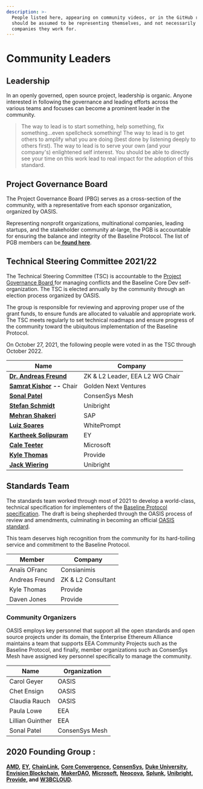 ```yaml
---
description: >-
  People listed here, appearing on community videos, or in the GitHub repos
  should be assumed to be representing themselves, and not necessarily the
  companies they work for.
---
```


# Community Leaders

## **Leadership** <a href="#leadership" id="leadership"></a>

In an openly governed, open source project, leadership is organic. Anyone interested in following the governance and leading efforts across the various teams and focuses can become a prominent leader in the community.

> The way to lead is to start something, help something, fix something...even spellcheck something! The way to lead is to get others to amplify what you are doing (best done by listening deeply to others first). The way to lead is to serve your own (and your company's) enlightened self interest. You should be able to directly see your time on this work lead to real impact for the adoption of this standard.

## Project Governance Board <a href="#your-project-governance-board" id="your-project-governance-board"></a>

The Project Governance Board (PBG) serves as a cross-section of the community, with a representative from each sponsor organization, organized by OASIS.

Representing nonprofit organizations, multinational companies, leading startups, and the stakeholder community at-large, the PGB is accountable for ensuring the balance and integrity of the Baseline Protocol. The list of PGB members can be[ **found here**](https://eea-oasis.github.io/managed-open-project/).

## Technical Steering Committee 2021/22 <a href="#your-technical-steering-committee" id="your-technical-steering-committee"></a>

The Technical Steering Committee (TSC) is accountable to the [Project Governance Board ](./#your-project-governance-board)for managing conflicts and the Baseline Core Dev self-organization. The TSC is elected annually by the community through an election process organized by OASIS.

The group is responsible for reviewing and approving proper use of the grant funds, to ensure funds are allocated to valuable and appropriate work. The TSC meets regularly to set technical roadmaps and ensure progress of the community toward the ubiquitous implementation of the Baseline Protocol.

On October 27, 2021, the following people were voted in as the TSC through October 2022.

| Name                                                                              | Company                         |
| --------------------------------------------------------------------------------- | ------------------------------- |
| [**Dr. Andreas Freund**](https://www.linkedin.com/in/afconsultant/)               | ZK & L2 Leader, EEA L2 WG Chair |
| [**Samrat Kishor**](https://www.linkedin.com/in/samratkishor/) **--** Chair       | Golden Next Ventures            |
| ****[**Sonal Patel**](https://www.linkedin.com/in/sonalpatel13/)****              | ConsenSys Mesh                  |
| [**Stefan Schmidt**](https://www.linkedin.com/in/stefschmidt/)                    | Unibright                       |
| [**Mehran Shakeri**](https://www.linkedin.com/in/mehran-shakeri-8833b347/)        | SAP                             |
| [**Luiz Soares**](./#your-project-governance-board)                               | WhitePrompt                     |
| [**Kartheek Solipuram**](https://www.linkedin.com/in/kartheek-solipuram-62970a8/) | EY                              |
| [**Cale Teeter**](https://www.linkedin.com/in/caleteeter/)                        | Microsoft                       |
| [**Kyle Thomas**](https://www.linkedin.com/in/kylebthomas/)                       | Provide                         |
| [**Jack Wiering**](https://www.linkedin.com/in/jackwiering1977/)                  | Unibright                       |

## Standards Team

The standards team worked through most of 2021 to develop a world-class, technical specification for implementers of the [Baseline Protocol specification](broken-reference/). The draft is being shepherded through the OASIS process of review and amendments, culminating in becoming an official [OASIS standard](https://www.oasis-open.org/standards/).

This team deserves high recognition from the community for its hard-toiling service and commitment to the Baseline Protocol.

| Member         | Company            |
| -------------- | ------------------ |
| Anaïs OFranc   | Consianimis        |
| Andreas Freund | ZK & L2 Consultant |
| Kyle Thomas    | Provide            |
| Daven Jones    | Provide            |

### Community Organizers <a href="#your-technical-steering-committee" id="your-technical-steering-committee"></a>

OASIS employs key personnel that support all the open standards and open source projects under its domain, the Enterprise Ethereum Alliance maintains a team that supports EEA Community Projects such as the Baseline Protocol, and finally, member organizations such as ConsenSys Mesh have assigned key personnel specifically to manage the community.

| Name             | Organization   |
| ---------------- | -------------- |
| Carol Geyer      | OASIS          |
| Chet Ensign      | OASIS          |
| Claudia Rauch    | OASIS          |
| Paula Lowe       | EEA            |
| Lillian Guinther | EEA            |
| Sonal Patel      | ConsenSys Mesh |

## 2020 Founding Group :

[**AMD**](https://www.amd.com/en/technologies/blockchain)**,** [**EY**](https://blockchain.ey.com)**,** [**ChainLink**](https://chain.link)**,** [**Core Convergence**](https://www.coreconvergence.us)**,** [**ConsenSys**](https://consensys.net)**,** [**Duke University**](https://pratt.duke.edu)**,** [**Envision Blockchain**](https://envisionblockchain.com)**,** [**MakerDAO**](https://makerdao.com/en/)**,** [**Microsoft**](http://www.microsoft.com)**,** [**Neocova**](https://neocova.com)**,** [**Splunk**](https://www.splunk.com)**,** [**Unibright**](https://unibright.io)**,** [**Provide**](https://provide.services)**, and** [**W3BCLOUD**](https://www.w3bcloud.com)**.**

## &#x20;<a href="#contributors" id="contributors"></a>
